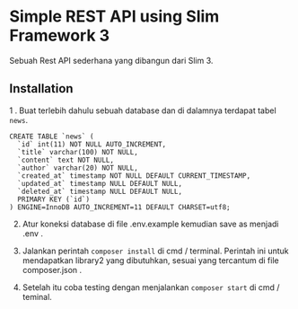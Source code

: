 # Simple REST API using Slim Framework 3

Sebuah Rest API sederhana yang dibangun dari Slim 3.

## Installation

1 . Buat terlebih dahulu sebuah database dan di dalamnya terdapat tabel `news`.

```
CREATE TABLE `news` (
  `id` int(11) NOT NULL AUTO_INCREMENT,
  `title` varchar(100) NOT NULL,
  `content` text NOT NULL,
  `author` varchar(20) NOT NULL,
  `created_at` timestamp NOT NULL DEFAULT CURRENT_TIMESTAMP,
  `updated_at` timestamp NULL DEFAULT NULL,
  `deleted_at` timestamp NULL DEFAULT NULL,
  PRIMARY KEY (`id`)
) ENGINE=InnoDB AUTO_INCREMENT=11 DEFAULT CHARSET=utf8;
```

2. Atur koneksi database di file .env.example kemudian save as menjadi .env .

3. Jalankan perintah `composer install` di cmd / terminal. Perintah ini untuk mendapatkan library2 yang dibutuhkan, sesuai yang tercantum di file composer.json .

4. Setelah itu coba testing dengan menjalankan `composer start` di cmd / teminal.
